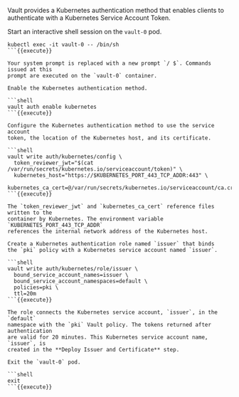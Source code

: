 Vault provides a Kubernetes authentication method that enables clients to
authenticate with a Kubernetes Service Account Token.

Start an interactive shell session on the `vault-0` pod.

```shell
kubectl exec -it vault-0 -- /bin/sh
```{{execute}}

Your system prompt is replaced with a new prompt `/ $`. Commands issued at this
prompt are executed on the `vault-0` container.

Enable the Kubernetes authentication method.

```shell
vault auth enable kubernetes
```{{execute}}

Configure the Kubernetes authentication method to use the service account
token, the location of the Kubernetes host, and its certificate.

```shell
vault write auth/kubernetes/config \
  token_reviewer_jwt="$(cat /var/run/secrets/kubernetes.io/serviceaccount/token)" \
  kubernetes_host="https://$KUBERNETES_PORT_443_TCP_ADDR:443" \
  kubernetes_ca_cert=@/var/run/secrets/kubernetes.io/serviceaccount/ca.crt
```{{execute}}

The `token_reviewer_jwt` and `kubernetes_ca_cert` reference files written to the
container by Kubernetes. The environment variable `KUBERNETES_PORT_443_TCP_ADDR`
references the internal network address of the Kubernetes host.

Create a Kubernetes authentication role named `issuer` that binds
the `pki` policy with a Kubernetes service account named `issuer`.

```shell
vault write auth/kubernetes/role/issuer \
  bound_service_account_names=issuer \
  bound_service_account_namespaces=default \
  policies=pki \
  ttl=20m
```{{execute}}

The role connects the Kubernetes service account, `issuer`, in the `default`
namespace with the `pki` Vault policy. The tokens returned after authentication
are valid for 20 minutes. This Kubernetes service account name, `issuer`, is
created in the **Deploy Issuer and Certificate** step.

Exit the `vault-0` pod.

```shell
exit
```{{execute}}
